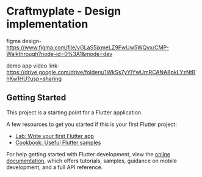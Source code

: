 # Craftmyplate - Design implementation

figma design- https://www.figma.com/file/vGLaS5jxmeLZ9FwUw5WQyx/CMP-Walkthrough?node-id=0%3A1&mode=dev

demo app video link-https://drive.google.com/drive/folders/1WkSs7yYIYwUmRCANA8pkLYzNtBhKw1HU?usp=sharing
## Getting Started

This project is a starting point for a Flutter application.

A few resources to get you started if this is your first Flutter project:

- [Lab: Write your first Flutter app](https://docs.flutter.dev/get-started/codelab)
- [Cookbook: Useful Flutter samples](https://docs.flutter.dev/cookbook)

For help getting started with Flutter development, view the
[online documentation](https://docs.flutter.dev/), which offers tutorials,
samples, guidance on mobile development, and a full API reference.
